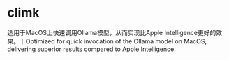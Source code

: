 # climk
适用于MacOS上快速调用Ollama模型，从而实现比Apple Intelligence更好的效果。｜Optimized for quick invocation of the Ollama model on MacOS, delivering superior results compared to Apple Intelligence.
